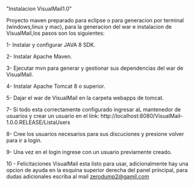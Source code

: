 "Instalacion VisualMail1.0" 

Proyecto maven preparado para eclipse o para generacion por terminal (windows,linux y mac), para la generacion del war e instalacion de VisualMail,los pasos son los siguientes:

1- Instalar y configurar JAVA 8 SDK.

2- Instalar Apache Maven.

3- Ejecutar mvn para generar y gestionar sus dependencias del war de VisualMail. 

4- Instalar Apache Tomcat 8 o superior.

5- Dajar el war de VisualMail en la carpeta webapps de tomcat.

7- Si todo esta correctamente configurado ingresar aL mantenedor de usuarios y crear un usuario en el link: http://localhost:8080/VisualMail-1.0.0.RELEASE/ListaUsers

8- Cree los usuarios necesarios para sus discuciones y presione volver para ir a login.

9- Una vez en el login ingrese con un usuario previamente creado.

10	- Felicitaciones VisualMail esta listo para usar, adicionalmente hay una opcion de ayuda en la esquina superior derecha del panel principal, para dudas adicionales escriba al mail zerodump2@gamil.com	
 